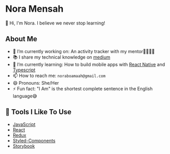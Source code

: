 # Nora Mensah

👋 Hi, I'm Nora. I believe we never stop learning!

## About Me

- 🔭 I’m currently working on: An activity tracker with my mentor💃🏻💃🏻
- 📚 I share my technical knowledge on [medium](https://medium.com/@noramens_)
- 🌱 I’m currently learning: How to build mobile apps with [React Native](https://reactnative.dev/) and [Typescript](https://www.typescriptlang.org/)
- 📫 How to reach me: `noraboamaah@gmail.com`
- 😄 Pronouns: She/Her
- ⚡ Fun fact: "I Am" is the shortest complete sentence in the English language😅

## 🔧 Tools I Like To Use

- [JavaScript](https://www.javascript.com/)
- [React](https://reactjs.org/)
- [Redux](https://redux.js.org/)
- [Styled-Components](https://styled-components.com/)
- [Storybook](https://storybook.js.org/)
